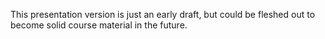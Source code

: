 This presentation version is just an early draft, but could be fleshed out to become solid course material in the future.
